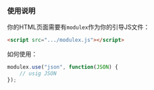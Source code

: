 ### 使用说明

你的HTML页面需要有`modulex`作为你的引导JS文件：

```html
<script src=".../modulex.js"></script>
```

如何使用：

```javascript
modulex.use("json", function(JSON) {
	// usig JSON
});
```
